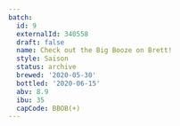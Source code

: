 ```yaml
---
batch:
  id: 9
  externalId: 340558
  draft: false
  name: Check out the Big Booze on Brett!
  style: Saison
  status: archive
  brewed: '2020-05-30'
  bottled: '2020-06-15'
  abv: 8.9
  ibu: 35
  capCode: BBOB(+)
---
```

